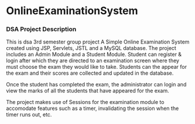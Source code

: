 # OnlineExaminationSystem

<h3>DSA Project Description</h3>
<p>This is dsa 3rd semester group project 
  A Simple Online Examination System created using JSP, Servlets, JSTL and a MySQL database. The project includes an Admin Module and a Student Module.
Student can register & login after which they are directed to an examination screen where they must choose the exam they would like to take. Students can the appear for the exam
and their scores are collected and updated in the database.</p> 
<p>Once the student has completed the exam, the administrator can login and view the marks of all the students that have appeared for the exam.</p>
<p>The project makes use of Sessions for the examination module to accomodate features such as a timer, invalidating the session when the timer runs out, etc.</p>



